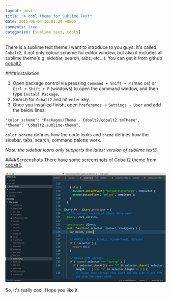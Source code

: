 ```yaml
---
layout: post
title: "A cool theme for Sublime Text"
date: 2015-06-04 16:01:24 +0800
comments: true
categories: [sublime text, tools]
---
```


There is a sublime text theme I want to introduce to you guys. It's called `Cobalt2`, it not only colour scheme for editor window, but also it includes all sublime theme(e.g. sidebar, search, tabs, etc...). You can get it from github [cobalt2](https://github.com/wesbos/cobalt2).   

<!-- more -->

####Installation
1. Open package control via pressing `Command + Shift + P` (mac os) or `Ctrl + Shift + P` (windows) to open the command window, and then type `Install Package`.
2. Search for `Cobalt2` and hit `enter` key.
3. Once you installed finish, open `Preference` -> `Settings - User` and add the below lines:

```
"color_scheme": "Packages/Theme - Cobalt2/cobalt2.tmTheme",
"theme": "Cobalt2.sublime-theme",
```
`color_scheme` defines how the code looks and `theme` defines how the sidebar, tabs, search, command palette work.

*Note: the sidebar icons only supports  the latest version of sublime text3.*

####Screenshots
There have some screenshots of Cobalt2 theme from [cobalt2](https://github.com/wesbos/cobalt2).    

![cobalt2-theme](/assets/images/sublime-cobalt2-theme.png)

So, it's really cool. Hope you like it.
